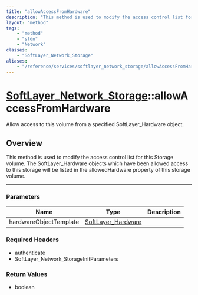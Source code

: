 ```yaml
---
title: "allowAccessFromHardware"
description: "This method is used to modify the access control list for this Storage volume.  The SoftLayer_Hardware objects which hav... "
layout: "method"
tags:
    - "method"
    - "sldn"
    - "Network"
classes:
    - "SoftLayer_Network_Storage"
aliases:
    - "/reference/services/softlayer_network_storage/allowAccessFromHardware"
---
```

# [SoftLayer_Network_Storage](/reference/services/SoftLayer_Network_Storage)::allowAccessFromHardware

Allow access to this volume from a specified SoftLayer_Hardware object.


## Overview 
This method is used to modify the access control list for this Storage volume.  The SoftLayer_Hardware objects which have been allowed access to this storage will be listed in the allowedHardware property of this storage volume. 

-----

### Parameters 
|Name | Type | Description |
| --- | --- | --- |
|hardwareObjectTemplate| <a href='/reference/datatypes/SoftLayer_Hardware'>SoftLayer_Hardware </a>| |


### Required Headers
* authenticate
* SoftLayer_Network_StorageInitParameters


### Return Values
* boolean




